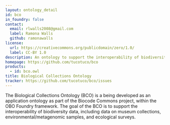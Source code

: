 ```yaml
---
layout: ontology_detail
id: bco
in_foundry: false
contact:
  email: rlwalls2008@gmail.com
  label: Ramona Walls
  github: ramonawalls
license:
  url: https://creativecommons.org/publicdomain/zero/1.0/
  label: CC-BY 1.0
description: An ontology to support the interoperability of biodiversity data, including data on museum collections, environmental/metagenomic samples, and ecological surveys.
homepage: https://github.com/tucotuco/bco
products:
  - id: bco.owl
title: Biological Collections Ontology
tracker: https://github.com/tucotuco/bco/issues
---
```


The Biological Collections Ontology (BCO) is a being developed as an application ontology as part of the Biocode Commons project, within the OBO Foundry framework. The goal of the BCO is to support the interoperability of biodiversity data, including data on museum collections, environmental/metagenomic samples, and ecological surveys.
